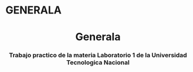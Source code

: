 # GENERALA
<h1 align="center">Generala</h1>

<h3 align="center">Trabajo practico de la materia Laboratorio 1 de la Universidad Tecnologica Nacional</h3>
